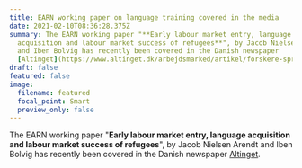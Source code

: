 ```yaml
---
title: EARN working paper on language training covered in the media
date: 2021-02-10T08:36:28.375Z
summary: The EARN working paper "**Early labour market entry, language
  acquisition and labour market success of refugees**", by Jacob Nielsen Arendt
  and Iben Bolvig has recently been covered in the Danish newspaper
  [Altinget](https://www.altinget.dk/arbejdsmarked/artikel/forskere-sprog-og-uddannelse-er-vejen-frem-hvis-flere-indvandrere-skal-i-job).
draft: false
featured: false
image:
  filename: featured
  focal_point: Smart
  preview_only: false
---
```

The EARN working paper "**Early labour market entry, language acquisition and labour market success of refugees**", by Jacob Nielsen Arendt and Iben Bolvig has recently been covered in the Danish newspaper [Altinget](https://www.altinget.dk/arbejdsmarked/artikel/forskere-sprog-og-uddannelse-er-vejen-frem-hvis-flere-indvandrere-skal-i-job).